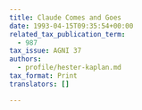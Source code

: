 ```yaml
---
title: Claude Comes and Goes
date: 1993-04-15T09:35:54+00:00
related_tax_publication_term:
  - 987
tax_issue: AGNI 37
authors:
  - profile/hester-kaplan.md
tax_format: Print
translators: []

---
```

